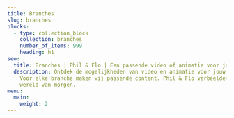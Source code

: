 ```yaml
---
title: Branches
slug: branches
blocks:
  - type: collection_block
    collection: branches
    number_of_items: 999
    heading: h1
seo:
  title: Branches | Phil & Flo | Een passende video of animatie voor jouw branche
  description: Ontdek de mogelijkheden van video en animatie voor jouw bedrijf.
    Voor elke branche maken wij passende content. Phil & Flo verbeelden de
    wereld van morgen.
menu:
  main:
    weight: 2
---
```

